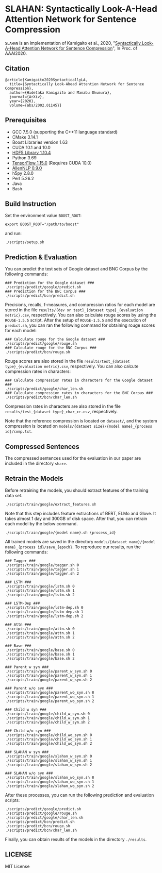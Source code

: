 SLAHAN: Syntactically Look-A-Head Attention Network for Sentence Compression
=============================================================================

`SLAHAN` is an implementation of Kamigaito et al., 2020, "[Syntactically Look-A-Head Attention Network for Sentence Compression](https://arxiv.org/abs/2002.01145)", In Proc. of AAAI2020.

## Citation

`````
@article{Kamigaito2020SyntacticallyLA,
  title={Syntactically Look-Ahead Attention Network for Sentence Compression},
  author={Hidetaka Kamigaito and Manabu Okumura},
  journal={ArXiv},
  year={2020},
  volume={abs/2002.01145}}
`````

## Prerequisites
- GCC 7.5.0 (supporting the C++11 language standard)
- CMake 3.14.1
- Boost Libraries version 1.63
- CUDA 10.1 and 10.0
- [HDF5 Library 1.10.4](https://support.hdfgroup.org/ftp/HDF5/releases/hdf5-1.10/hdf5-1.10.4/src/)
- Python 3.69
- [TensorFlow 1.15.0](https://github.com/tensorflow/tensorflow) (Requires CUDA 10.0)
- [AllenNLP 0.9.0](https://github.com/allenai/allennlp)
- h5py 2.8.0
- Perl 5.26.2
- Java
- Bash

## Build Instruction
Set the environment value `BOOST_ROOT`:
`````
export BOOST_ROOT="/path/to/boost"
`````
and run:
`````
./scripts/setup.sh
`````

## Prediction & Evaluation
You can predict the test sets of Google dataset and BNC Corpus by the following commands:
`````
### Prediction for the Google dataset ###
./scripts/predict/google/predict.sh
### Prediction for the BNC Corpus ###
./scripts/predict/bcn/predict.sh
`````
Precisions, recalls, f-measures, and compression ratios for each model are stored in the file ``results/{dev or test}_{dataset type}_{evaluation metric}.csv``, respectively.
You can also calculate rouge scores by using the ``ROUGE-1.5.5`` script.
After the setup of ``ROUGE-1.5.5`` and the execution of `predict.sh`, you can ran the following command for obtaining rouge scores for each model:
`````
### Calculate rouge for the Google dataset ###
./scripts/predict/google/rouge.sh
### Calculate rouge for the BNC Corpus ###
./scripts/predict/bcn/rouge.sh
`````
Rouge scores are also stored in the file ``results/test_{dataset type}_{evaluation metric}.csv``, respectively.
You can also calcute compression rates in characters:
`````
### Calculate compression rates in characters for the Google dataset ###
./scripts/predict/google/char_len.sh
### Calculate compression rates in characters for the BNC Corpus ###
./scripts/predict/bcn/char_len.sh
`````
Compression rates in characters are also stored in the file ``results/test_{dataset type}_char_cr.csv``, respectively.

Note that the reference compression is located on ``dataset/``, and the system compression is located on ``models/{dataset size}/{model name}_{process id}/comp.txt``.

## Compressed Sentences

The compressed sentences used for the evaluation in our paper are included in the directory ``share``.

## Retrain the Models

Before retraining the models, you should extract features of the training data set.
`````
./scripts/train/google/extract_features.sh
`````
Note that this step includes feature extractions of BERT, ELMo and Glove.
It takes almost 1 day and 300GB of disk space.
After that, you can retrain each model by the below command.
`````
./scripts/train/google/{model name}.sh {process_id}
`````

All trained models are saved in the directory ``models/{dataset name}/{model name}_{process id}/save_{epoch}``.
To reproduce our results, run the following commands:

`````
### Tagger ###
./scripts/train/google/tagger.sh 0
./scripts/train/google/tagger.sh 1
./scripts/train/google/tagger.sh 2
`````
`````
### LSTM ###
./scripts/train/google/lstm.sh 0
./scripts/train/google/lstm.sh 1
./scripts/train/google/lstm.sh 2
`````
`````
### LSTM-Dep ###
./scripts/train/google/lstm-dep.sh 0
./scripts/train/google/lstm-dep.sh 1
./scripts/train/google/lstm-dep.sh 2
`````
`````
### Attn ###
./scripts/train/google/attn.sh 0
./scripts/train/google/attn.sh 1
./scripts/train/google/attn.sh 2
`````
`````
### Base ###
./scripts/train/google/base.sh 0
./scripts/train/google/base.sh 1
./scripts/train/google/base.sh 2
`````
`````
### Parent w syn ###
./scripts/train/google/parent_w_syn.sh 0
./scripts/train/google/parent_w_syn.sh 1
./scripts/train/google/parent_w_syn.sh 2
`````
`````
### Parent w/o syn ###
./scripts/train/google/parent_wo_syn.sh 0
./scripts/train/google/parent_wo_syn.sh 1
./scripts/train/google/parent_wo_syn.sh 2
`````
`````
### Child w syn ###
./scripts/train/google/child_w_syn.sh 0
./scripts/train/google/child_w_syn.sh 1
./scripts/train/google/child_w_syn.sh 2
`````
`````
### Child w/o syn ###
./scripts/train/google/child_wo_syn.sh 0
./scripts/train/google/child_wo_syn.sh 1
./scripts/train/google/child_wo_syn.sh 2
`````
`````
### SLAHAN w syn ###
./scripts/train/google/slahan_w_syn.sh 0
./scripts/train/google/slahan_w_syn.sh 1
./scripts/train/google/slahan_w_syn.sh 2
`````
`````
### SLAHAN w/o syn ###
./scripts/train/google/slahan_wo_syn.sh 0
./scripts/train/google/slahan_wo_syn.sh 1
./scripts/train/google/slahan_wo_syn.sh 2
`````

After these processes, you can run the following prediction and evaluation scripts:
`````
./scripts/predict/google/predict.sh
./scripts/predict/google/rouge.sh
./scripts/predict/google/char_len.sh
./scripts/predict/bcn/predict.sh
./scripts/predict/bcn/rouge.sh
./scripts/predict/bcn/char_len.sh
`````
Finally, you can obtain results of the models in the directory `./results`.

## LICENSE
MIT License
